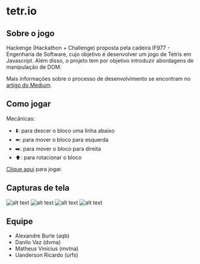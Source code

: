 # tetr.io

## Sobre o jogo

Hackenge (Hackathon + Challenge) proposta pela cadeira IF977 - Engenharia de Software, cujo objetivo é desenvolver um jogo de Tetris em Javascript. Além disso, o projeto tem por objetivo introduzir abordagens de manipulação de DOM.

Mais informações sobre o processo de desenvolvimento se encontram no [artigo do Medium](https://medium.com/@matheusvtna/tetr-io-hackenge-20a69bf74338).

## Como jogar

Mecânicas:
- ⬇️: para descer o bloco uma linha abaixo
- ⬅️: para mover o bloco para esquerda
- ➡️: para mover o bloco para direita
- ⬆️: para rotacionar o bloco

[Clique aqui](https://uandersonricardo.github.io/tetr.io/) para jogar.

## Capturas de tela

![alt text](https://i.imgur.com/8z58FUV.png)
![alt text](https://i.imgur.com/gQL3eya.png)
![alt text](https://i.imgur.com/pN23ZJn.png)
![alt text](https://i.imgur.com/kkxpT4l.png)

## Equipe

- Alexandre Burle (aqb)
- Danilo Vaz (dvma)
- Matheus Vinícius (mvtna)
- Uanderson Ricardo (urfs)

